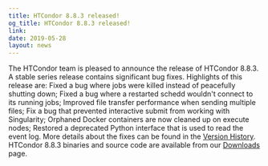 ```yaml
---
title: HTCondor 8.8.3 released!
og_title: HTCondor 8.8.3 released!
link: 
date: 2019-05-28
layout: news
---
```


The HTCondor team is pleased to announce the release of HTCondor 8.8.3. A stable series release contains significant bug fixes.  Highlights of this release are: Fixed a bug where jobs were killed instead of peacefully shutting down; Fixed a bug where a restarted schedd wouldn't connect to its running jobs; Improved file transfer performance when sending multiple files; Fix a bug that prevented interactive submit from working with Singularity; Orphaned Docker containers are now cleaned up on execute nodes; Restored a deprecated Python interface that is used to read the event log.  More details about the fixes can be found in the <a href="http://htcondor.org/manual/v8.8.3/StableReleaseSeries88.html"> Version History</a>.  HTCondor 8.8.3 binaries and source code are available from our <a href="http://htcondor.org/downloads/">Downloads</a> page. 
